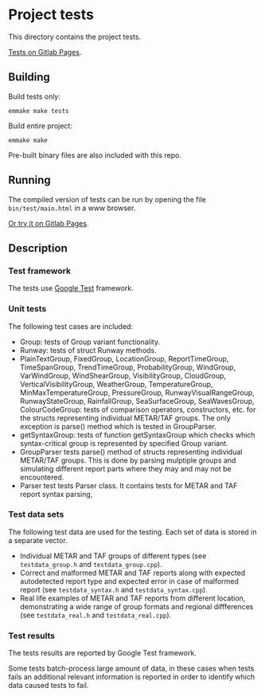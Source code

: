 # Project tests

This directory contains the project tests.

[Tests on Gitlab Pages](https://nnaumenko.gitlab.io/metaf/test/main.html).

## Building

Build tests only:

    emmake make tests

Build entire project:

    emmake make

Pre-built binary files are also included with this repo.

## Running

The compiled version of tests can be run by opening the file `bin/test/main.html` in a www browser.

[Or try it on Gitlab Pages](https://nnaumenko.gitlab.io/metaf/test/main.html).

## Description

### Test framework

The tests use [Google Test](https://github.com/abseil/googletest/) framework.

### Unit tests

The following test cases are included:

* Group: tests of Group variant functionality.
* Runway: tests of struct Runway methods.
* PlainTextGroup, FixedGroup, LocationGroup, ReportTimeGroup, TimeSpanGroup, TrendTimeGroup, ProbabilityGroup, WindGroup, VarWindGroup, WindShearGroup, VisibilityGroup, CloudGroup, VerticalVisibilityGroup, WeatherGroup, TemperatureGroup, MinMaxTemperatureGroup, PressureGroup, RunwayVisualRangeGroup, RunwayStateGroup, RainfallGroup, SeaSurfaceGroup, SeaWavesGroup, ColourCodeGroup: tests of comparison operators, constructors, etc. for the structs representing individual METAR/TAF groups. The only exception is parse() method which is tested in GroupParser.
* getSyntaxGroup: tests of function getSyntaxGroup which checks which syntax-critical group is represented by specified Group variant.
* GroupParser tests parse() method of structs representing individual METAR/TAF groups. This is done by parsing mulptiple groups and simulating different report parts where they may and may not be encountered.
* Parser test tests Parser class. It contains tests for METAR and TAF report syntax parsing, 

### Test data sets

The following test data are used for the testing. Each set of data is stored in a separate vector.

* Individual METAR and TAF groups of different types (see `testdata_group.h` and `testdata_group.cpp`).
* Correct and malformed METAR and TAF reports along with expected autodetected report type and expected error in case of malformed report (see `testdata_syntax.h` and `testdata_syntax.cpp`).
* Real life examples of METAR and TAF reports from different location, demonstrating a wide range of group formats and regional diffferences (see `testdata_real.h` and `testdata_real.cpp`).

### Test results

The tests results are reported by Google Test framework.

Some tests batch-process large amount of data, in these cases when tests fails an additional relevant information is reported in order to identify which data caused tests to fail.